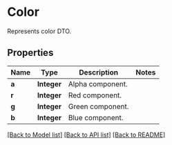﻿
# Color
Represents color DTO.

## Properties
Name | Type | Description | Notes
------------ | ------------- | ------------- | -------------
**a** | **Integer** | Alpha component. | 
**r** | **Integer** | Red component. | 
**g** | **Integer** | Green component. | 
**b** | **Integer** | Blue component. | 


[[Back to Model list]](../README.md#documentation-for-models) [[Back to API list]](../README.md#documentation-for-api-endpoints) [[Back to README]](../README.md)


